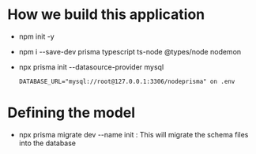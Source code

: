 # How we build this application

- npm init -y
- npm i --save-dev prisma typescript ts-node @types/node nodemon
- npx prisma init --datasource-provider mysql

  `DATABASE_URL="mysql://root@127.0.0.1:3306/nodeprisma" on .env`

# Defining the model

- npx prisma migrate dev --name init : This will migrate the schema files into the database
